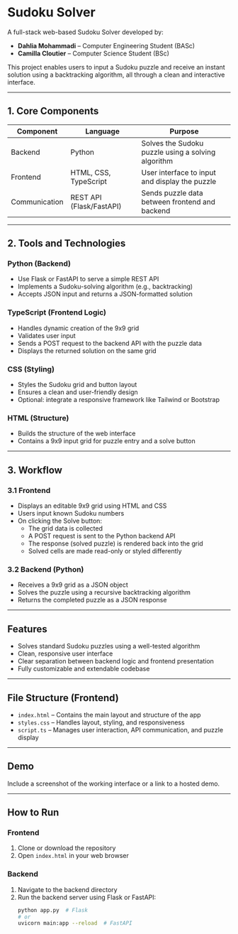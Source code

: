 # Sudoku Solver

A full-stack web-based Sudoku Solver developed by:

- **Dahlia Mohammadi** – Computer Engineering Student (BASc)
- **Camilla Cloutier** – Computer Science Student (BSc)

This project enables users to input a Sudoku puzzle and receive an instant solution using a backtracking algorithm, all through a clean and interactive interface.

---

## 1. Core Components

| Component     | Language                | Purpose                                                  |
|---------------|-------------------------|----------------------------------------------------------|
| Backend       | Python                  | Solves the Sudoku puzzle using a solving algorithm       |
| Frontend      | HTML, CSS, TypeScript   | User interface to input and display the puzzle           |
| Communication | REST API (Flask/FastAPI)| Sends puzzle data between frontend and backend           |

---

## 2. Tools and Technologies

### Python (Backend)
- Use Flask or FastAPI to serve a simple REST API
- Implements a Sudoku-solving algorithm (e.g., backtracking)
- Accepts JSON input and returns a JSON-formatted solution

### TypeScript (Frontend Logic)
- Handles dynamic creation of the 9x9 grid
- Validates user input
- Sends a POST request to the backend API with the puzzle data
- Displays the returned solution on the same grid

### CSS (Styling)
- Styles the Sudoku grid and button layout
- Ensures a clean and user-friendly design
- Optional: integrate a responsive framework like Tailwind or Bootstrap

### HTML (Structure)
- Builds the structure of the web interface
- Contains a 9x9 input grid for puzzle entry and a solve button

---

## 3. Workflow

### 3.1 Frontend
- Displays an editable 9x9 grid using HTML and CSS
- Users input known Sudoku numbers
- On clicking the Solve button:
  - The grid data is collected
  - A POST request is sent to the Python backend API
  - The response (solved puzzle) is rendered back into the grid
  - Solved cells are made read-only or styled differently

### 3.2 Backend (Python)
- Receives a 9x9 grid as a JSON object
- Solves the puzzle using a recursive backtracking algorithm
- Returns the completed puzzle as a JSON response

---

## Features

- Solves standard Sudoku puzzles using a well-tested algorithm
- Clean, responsive user interface
- Clear separation between backend logic and frontend presentation
- Fully customizable and extendable codebase

---

## File Structure (Frontend)

- `index.html` – Contains the main layout and structure of the app
- `styles.css` – Handles layout, styling, and responsiveness
- `script.ts` – Manages user interaction, API communication, and puzzle display

---

## Demo

Include a screenshot of the working interface or a link to a hosted demo.

---

## How to Run

### Frontend
1. Clone or download the repository
2. Open `index.html` in your web browser

### Backend
1. Navigate to the backend directory
2. Run the backend server using Flask or FastAPI:
   ```bash
   python app.py  # Flask
   # or
   uvicorn main:app --reload  # FastAPI
